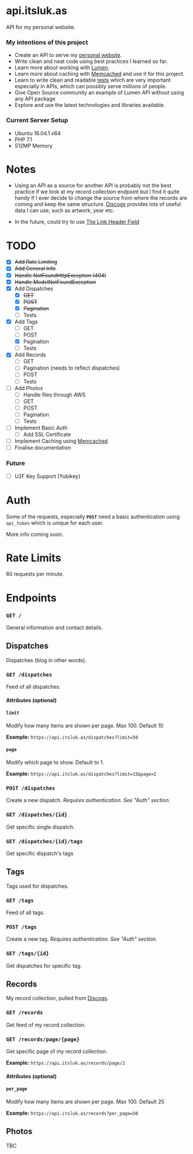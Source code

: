 # api.itsluk.as
API for my personal website.

### My intentions of this project
* Create an API to serve my [personal website](https://github.com/lukasjuhas/itsluk.as).
* Write clean and neat code using best practices I learned so far.
* Learn more about working with [Lumen](https://lumen.laravel.com).
* Learn more about caching with [Memcached](http://memcached.org/) and use it for this project.
* Learn to write clean and readable [tests](https://github.com/lukasjuhas/api.itsluk.as/tree/master/tests) which are very important especially in APIs, which can possibly serve millions of people.
* Give Open Source community an example of Lumen API without using any API package
* Explore and use the latest technologies and libraries available.

### Current Server Setup
- Ubuntu 16.04.1 x64
- PHP 7.1
- 512MP Memory

# Notes
* Using an API as a source for another API is probably not the best practice if we look at my record collection endpoint but I find it quite handy if I ever decide to change the source from where the records are coming and keep the same structure. [Discogs](https://www.discogs.com/) provides lots of useful data I can use, such as artwork, year etc.

* In the future, could try to use [The Link Header Field](https://tools.ietf.org/html/rfc5988#section-5)

# TODO

- [x] ~~Add Rate Limiting~~
- [x] ~~Add General Info~~
- [x] ~~Handle NotFoundHttpException (404)~~
- [x] ~~Handle ModelNotFoundException~~
- [x] Add Dispatches
    - [x] ~~GET~~
    - [x] ~~POST~~
    - [x] ~~Pagination~~
    - [ ] Tests
- [x] Add Tags
    - [ ] GET
    - [ ] POST
    - [x] Pagination
    - [ ] Tests
- [x] Add Records
    - [ ] GET
    - [ ] Pagination (needs to reflect dispatches)
    - [ ] POST
    - [ ] Tests
- [ ] Add Photos
    - [ ] Handle files through AWS
    - [ ] GET
    - [ ] POST
    - [ ] Pagination
    - [ ] Tests
- [ ] Implement Basic Auth
    - [ ] Add SSL Certificate
- [ ] Implement Caching using [Memcached](http://memcached.org/)
- [ ] Finalise documentation

### Future
- [ ] U2F Key Support (Yubikey)

# Auth

Some of the requests, especially **`POST`** need a basic authentication using `api_token` which is unique for each user.

More info coming soon.

# Rate Limits

60 requests per minute.

# Endpoints

### `GET /`
General information and contact details.

## Dispatches
Dispatches (blog in other words).

### `GET /dispatches`
Feed of all dispatches.

#### Attributes (optional)

#### `limit`

Modify how many items are shown per page. Max 100. Default 10

**Example:** `https://api.itsluk.as/dispatches?limit=50`

#### `page`

Modify which page to show. Default to 1.

**Example:** `https://api.itsluk.as/dispatches?limit=15&page=2`


### `POST /dispatches`
Create a new dispatch. *Requires authentication. See "Auth" section.*

### `GET /dispatches/{id}`
Get specific single dispatch.

### `GET /dispatches/{id}/tags`
Get specific dispatch's tags

## Tags
Tags used for dispatches.

### `GET /tags`
Feed of all tags.

### `POST /tags`
Create a new tag. *Requires authentication. See "Auth" section.*

### `GET /tags/{id}`
Get dispatches for specific tag.

## Records
My record collection, pulled from [Discogs](https://www.discogs.com/).

### `GET /records`
Get feed of my record collection.

### `GET /records/page/{page}`
Get specific page of my record collection.

**Example:** `https://api.itsluk.as/records/page/2`

#### Attributes (optional)

#### `per_page`

Modify how many items are shown per page. Max 100. Default 25

**Example:** `https://api.itsluk.as/records?per_page=50`


## Photos

TBC
